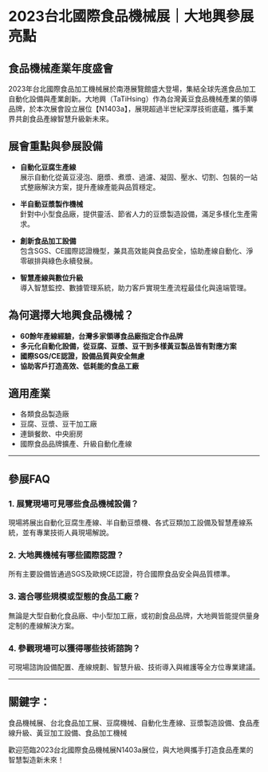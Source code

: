 # 2023台北國際食品機械展｜大地興參展亮點

## 食品機械產業年度盛會

2023年台北國際食品加工機械展於南港展覽館盛大登場，集結全球先進食品加工自動化設備與產業創新。大地興（TaTiHsing）作為台灣黃豆食品機械產業的領導品牌，於本次展會設立展位【N1403a】，展現超過半世紀深厚技術底蘊，攜手業界共創食品產線智慧升級新未來。

## 展會重點與參展設備

- **自動化豆腐生產線**  
  展示自動化從黃豆浸泡、磨漿、煮漿、過濾、凝固、壓水、切割、包裝的一站式整廠解決方案，提升產線產能與品質穩定。

- **半自動豆漿製作機械**  
  針對中小型食品廠，提供靈活、節省人力的豆漿製造設備，滿足多樣化生產需求。

- **創新食品加工設備**  
  包含SGS、CE國際認證機型，兼具高效能與食品安全，協助產線自動化、淨零碳排與綠色永續發展。

- **智慧產線與數位升級**  
  導入智慧監控、數據管理系統，助力客戶實現生產流程最佳化與遠端管理。

## 為何選擇大地興食品機械？

- **60餘年產線經驗，台灣多家領導食品廠指定合作品牌**
- **多元化自動化設備，從豆腐、豆漿、豆干到多樣黃豆製品皆有對應方案**
- **國際SGS/CE認證，設備品質與安全無慮**
- **協助客戶打造高效、低耗能的食品工廠**

## 適用產業

- 各類食品製造廠
- 豆腐、豆漿、豆干加工廠
- 連鎖餐飲、中央廚房
- 國際食品品牌擴產、升級自動化產線

---

## 參展FAQ

### 1. 展覽現場可見哪些食品機械設備？
現場將展出自動化豆腐生產線、半自動豆漿機、各式豆類加工設備及智慧產線系統，並有專業技術人員現場解說。

### 2. 大地興機械有哪些國際認證？
所有主要設備皆通過SGS及歐規CE認證，符合國際食品安全與品質標準。

### 3. 適合哪些規模或型態的食品工廠？
無論是大型自動化食品廠、中小型加工廠，或初創食品品牌，大地興皆能提供量身定制的產線解決方案。

### 4. 參觀現場可以獲得哪些技術諮詢？
可現場諮詢設備配置、產線規劃、智慧升級、技術導入與維護等全方位專業建議。

---

## 關鍵字：  
食品機械展、台北食品加工展、豆腐機械、自動化生產線、豆漿製造設備、食品產線升級、黃豆加工設備、食品加工機械

歡迎蒞臨2023台北國際食品機械展N1403a展位，與大地興攜手打造食品產業的智慧製造新未來！
